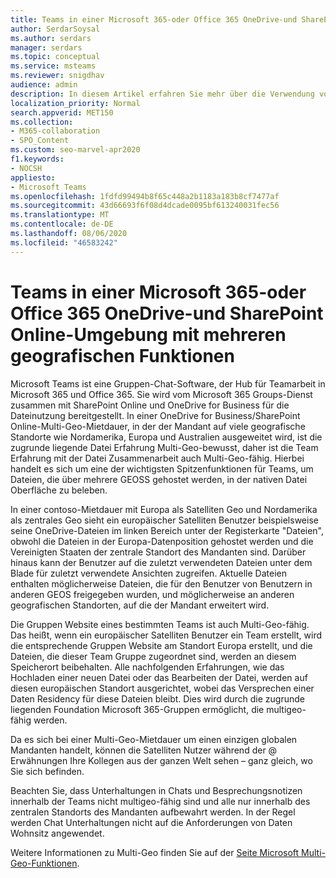 ```yaml
---
title: Teams in einer Microsoft 365-oder Office 365 OneDrive-und SharePoint Online-Umgebung mit mehreren geografischen Funktionen
author: SerdarSoysal
ms.author: serdars
manager: serdars
ms.topic: conceptual
ms.service: msteams
ms.reviewer: snigdhav
audience: admin
description: In diesem Artikel erfahren Sie mehr über die Verwendung von Teams in einer Microsoft 365-oder Office 365 OneDrive-und SharePoint Online-mandantenfähigen Mandantenfähigkeit.
localization_priority: Normal
search.appverid: MET150
ms.collection:
- M365-collaboration
- SPO_Content
ms.custom: seo-marvel-apr2020
f1.keywords:
- NOCSH
appliesto:
- Microsoft Teams
ms.openlocfilehash: 1fdfd99494b8f65c448a2b1183a183b8cf7477af
ms.sourcegitcommit: 43d66693f6f08d4dcade0095bf613240031fec56
ms.translationtype: MT
ms.contentlocale: de-DE
ms.lasthandoff: 08/06/2020
ms.locfileid: "46583242"
---
```

<a name="teams-experience-in-a-microsoft-365-or-office-365-onedrive-and-sharepoint-online-multi-geo-enabled-tenancy"></a>Teams in einer Microsoft 365-oder Office 365 OneDrive-und SharePoint Online-Umgebung mit mehreren geografischen Funktionen
===========================================

Microsoft Teams ist eine Gruppen-Chat-Software, der Hub für Teamarbeit in Microsoft 365 und Office 365. Sie wird vom Microsoft 365 Groups-Dienst zusammen mit SharePoint Online und OneDrive for Business für die Dateinutzung bereitgestellt. In einer OneDrive for Business/SharePoint Online-Multi-Geo-Mietdauer, in der der Mandant auf viele geografische Standorte wie Nordamerika, Europa und Australien ausgeweitet wird, ist die zugrunde liegende Datei Erfahrung Multi-Geo-bewusst, daher ist die Team Erfahrung mit der Datei Zusammenarbeit auch Multi-Geo-fähig. Hierbei handelt es sich um eine der wichtigsten Spitzenfunktionen für Teams, um Dateien, die über mehrere GEOSS gehostet werden, in der nativen Datei Oberfläche zu beleben.

In einer contoso-Mietdauer mit Europa als Satelliten Geo und Nordamerika als zentrales Geo sieht ein europäischer Satelliten Benutzer beispielsweise seine OneDrive-Dateien im linken Bereich unter der Registerkarte "Dateien", obwohl die Dateien in der Europa-Datenposition gehostet werden und die Vereinigten Staaten der zentrale Standort des Mandanten sind. Darüber hinaus kann der Benutzer auf die zuletzt verwendeten Dateien unter dem Blade für zuletzt verwendete Ansichten zugreifen. Aktuelle Dateien enthalten möglicherweise Dateien, die für den Benutzer von Benutzern in anderen GEOS freigegeben wurden, und möglicherweise an anderen geografischen Standorten, auf die der Mandant erweitert wird. 

Die Gruppen Website eines bestimmten Teams ist auch Multi-Geo-fähig. Das heißt, wenn ein europäischer Satelliten Benutzer ein Team erstellt, wird die entsprechende Gruppen Website am Standort Europa erstellt, und die Dateien, die dieser Team Gruppe zugeordnet sind, werden an diesem Speicherort beibehalten. Alle nachfolgenden Erfahrungen, wie das Hochladen einer neuen Datei oder das Bearbeiten der Datei, werden auf diesen europäischen Standort ausgerichtet, wobei das Versprechen einer Daten Residency für diese Dateien bleibt. Dies wird durch die zugrunde liegenden Foundation Microsoft 365-Gruppen ermöglicht, die multigeo-fähig werden.

Da es sich bei einer Multi-Geo-Mietdauer um einen einzigen globalen Mandanten handelt, können die Satelliten Nutzer während der @ Erwähnungen Ihre Kollegen aus der ganzen Welt sehen – ganz gleich, wo Sie sich befinden. 

Beachten Sie, dass Unterhaltungen in Chats und Besprechungsnotizen innerhalb der Teams nicht multigeo-fähig sind und alle nur innerhalb des zentralen Standorts des Mandanten aufbewahrt werden. In der Regel werden Chat Unterhaltungen nicht auf die Anforderungen von Daten Wohnsitz angewendet.

Weitere Informationen zu Multi-Geo finden Sie auf der [Seite Microsoft Multi-Geo-Funktionen](https://aka.ms/multi-geo).